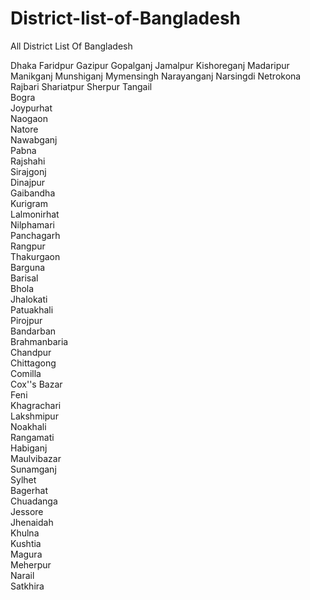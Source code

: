 # District-list-of-Bangladesh
All District List Of Bangladesh















Dhaka
Faridpur
Gazipur
Gopalganj
Jamalpur
Kishoreganj
Madaripur
Manikganj
Munshiganj
Mymensingh
Narayanganj
Narsingdi
Netrokona
Rajbari
Shariatpur
Sherpur
Tangail                         
Bogra                              
Joypurhat                         
Naogaon                      
Natore                             
Nawabganj                          
Pabna                              
Rajshahi                         
Sirajgonj                           
Dinajpur                           
Gaibandha                          
Kurigram                           
Lalmonirhat                        
Nilphamari                         
Panchagarh                         
Rangpur                            
Thakurgaon                         
Barguna                       
Barisal                       
Bhola                              
Jhalokati                          
Patuakhali                         
Pirojpur                          
Bandarban                          
Brahmanbaria                       
Chandpur                           
Chittagong                         
Comilla                            
Cox''s Bazar                       
Feni                               
Khagrachari                        
Lakshmipur                         
Noakhali                           
Rangamati                          
Habiganj                           
Maulvibazar                        
Sunamganj                          
Sylhet                             
Bagerhat                           
Chuadanga                          
Jessore                            
Jhenaidah                          
Khulna                             
Kushtia                             
Magura                             
Meherpur                           
Narail                             
Satkhira

